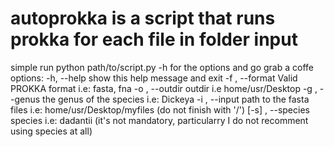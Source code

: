 # autoprokka is a script that runs prokka for each file in folder input
simple run python path/to/script.py -h for the options and go grab a coffe
options:
  -h, --help       show this help message and exit
  -f , --format    Valid PROKKA format i.e: fasta, fna
  -o , --outdir    outdir i.e home/usr/Desktop
  -g , --genus     the genus of the species i.e: Dickeya
  -i , --input     path to the fasta files i.e: home/usr/Desktop/myfiles (do not finish with '/')
  [-s] , --species   species i.e: dadantii (it's not mandatory, particularry I do not recomment using species at all)
